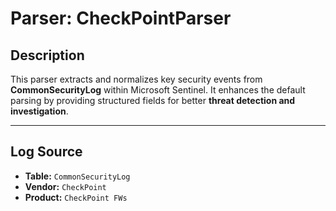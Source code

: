 # **Parser: CheckPointParser**

## **Description**
This parser extracts and normalizes key security events from **CommonSecurityLog** within Microsoft Sentinel. It enhances the default parsing by providing structured fields for better **threat detection and investigation**.

---

## **Log Source**
- **Table:** `CommonSecurityLog`
- **Vendor:** `CheckPoint`
- **Product:** `CheckPoint FWs`
